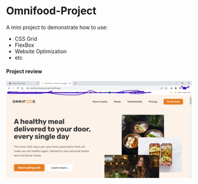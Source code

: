 # Omnifood-Project

A mini project to demonstrate how to use:
<ul>
  <li>CSS Grid</li>
  <li>FlexBox</li>
  <li>Website Optimization</li>
  <li>etc</li>
</ul>

<!---
#### Project review below

[![Website Preview](https://opengraph.githubassets.com/8c3092796977b0f2d2dc1456e8de6c91bf40b3ea3f38a9d8e85af6827dc90601/[{URL}](https://omnifood-testing-project.netlify.app/))](https://omnifood-testing-project.netlify.app/)
--->


#### Project review
[![Lisbon Char Shop](https://github.com/Matthew-Oduamafu/Omnifood-Project/blob/main/img/omnifood.png?raw=true)](https://omnifood-testing-project.netlify.app/)

